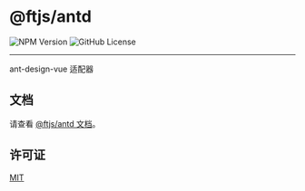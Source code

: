 # @ftjs/antd

![NPM Version](https://img.shields.io/npm/v/@ftjs/antd)
![GitHub License](https://img.shields.io/github/license/yuhengshen/ftjs)

---

ant-design-vue 适配器

## 文档

请查看 [@ftjs/antd 文档](https://ftjs-docs.yhs.ink/antd/)。

## 许可证

[MIT](https://github.com/yuhengshen/ftjs/blob/main/LICENSE)
